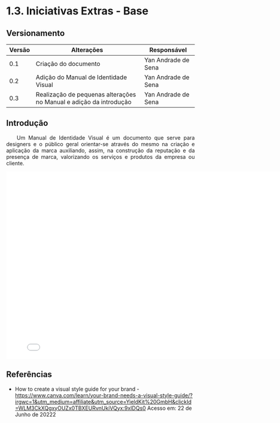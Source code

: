 # 1.3. Iniciativas Extras - Base

## Versionamento

| Versão | Alterações  | Responsável |                              
| ------ | ------- | --------------- |
| 0.1    | Criação do documento | Yan Andrade de Sena |
| 0.2    | Adição do Manual de Identidade Visual | Yan Andrade de Sena |
| 0.3    | Realização de pequenas alterações no Manual e adição da introdução | Yan Andrade de Sena |

## Introdução

<p align="justify">&emsp;&emsp;Um Manual de Identidade Visual é um documento que serve para designers e o público geral orientar-se através do mesmo na criação e aplicação da marca auxiliando, assim, na construção da reputação e da presença de marca, valorizando os serviços e produtos da empresa ou cliente.</p>

<embed src="./imgs/Manual_de_Identidade_Visual.pdf" width="800px" height="500px" />

## Referências

- How to create a visual style guide for your brand - https://www.canva.com/learn/your-brand-needs-a-visual-style-guide/?irgwc=1&utm_medium=affiliate&utm_source=YieldKit%20GmbH&clickId=WLM3CkXQgxyOUZx0TBXEURvnUkiVQyx:9xIDQs0 Acesso em: 22 de Junho de 20222

